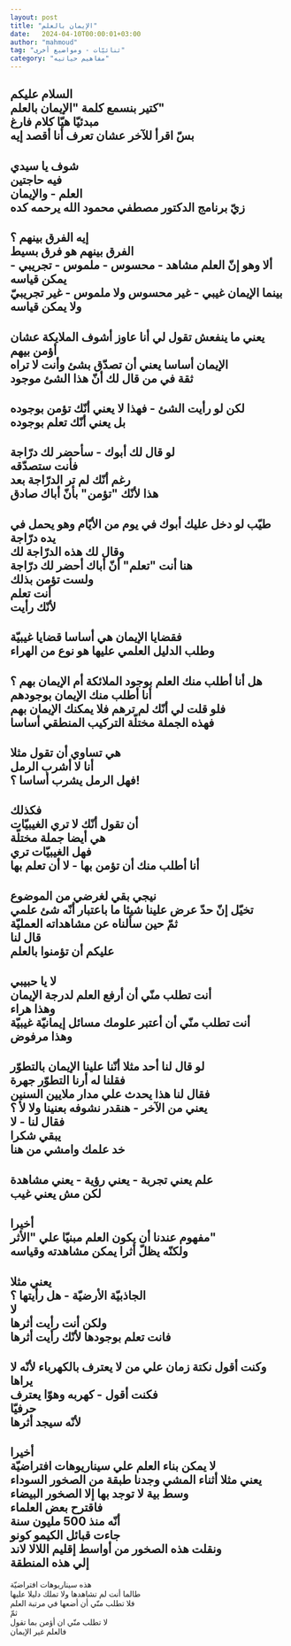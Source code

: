 ```yaml
---
layout: post
title: "الإيمان بالعلم"
date:   2024-04-10T00:00:01+03:00
author: "mahmoud"
tag: "ثنائيّات - ومواضيع أخرى"
category: "مفاهيم حياتيه"
---
```



السلام عليكم  
كتير بنسمع كلمة "الإيمان بالعلم"  
مبدئيّا هيّا كلام فارغ  
بسّ اقرأ للآخر عشان تعرف أنا أقصد إيه  
-  
شوف يا سيدي  
فيه حاجتين  
العلم - والإيمان  
زيّ برنامج الدكتور مصطفي محمود الله يرحمه كده  
-  
إيه الفرق بينهم ؟  
الفرق بينهم هو فرق بسيط  
ألا وهو إنّ العلم مشاهد - محسوس - ملموس - تجريبي - يمكن
قياسه  
بينما الإيمان غيبي - غير محسوس ولا ملموس - غير تجريبيّ
ولا يمكن قياسه  
-  
يعني ما ينفعش تقول لي أنا عاوز أشوف الملايكة عشان أؤمن
بيهم  
الإيمان أساسا يعني أن تصدّق بشئ وأنت لا تراه  
ثقة في من قال لك أنّ هذا الشئ موجود  
-  
لكن لو رأيت الشئ - فهذا لا يعني أنّك تؤمن بوجوده  
بل يعني أنّك تعلم بوجوده  
-  
لو قال لك أبوك - سأحضر لك درّاجة  
فأنت ستصدّقه  
رغم أنّك لم تر الدرّاجة بعد  
هذا لأنّك "تؤمن" بأنّ أباك صادق  
-  
طيّب لو دخل عليك أبوك في يوم من الأيّام وهو يحمل في يده
درّاجة  
وقال لك هذه الدرّاجة لك  
هنا أنت "تعلم" أنّ أباك أحضر لك درّاجة  
ولست تؤمن بذلك  
أنت تعلم  
لأنّك رأيت  
-  
فقضايا الإيمان هي أساسا قضايا غيبيّة  
وطلب الدليل العلمي عليها هو نوع من الهراء  
-  
هل أنا أطلب منك العلم بوجود الملائكة أم الإيمان بهم
؟  
أنا أطلب منك الإيمان بوجودهم  
فلو قلت لي أنّك لم ترهم فلا يمكنك الإيمان بهم  
فهذه الجملة مختلّة التركيب المنطقي أساسا  
-  
هي تساوي أن تقول مثلا  
أنا لا أشرب الرمل  
فهل الرمل يشرب أساسا ؟!  
-  
فكذلك  
أن تقول أنّك لا تري الغيبيّات  
هي أيضا جملة مختلّة  
فهل الغيبيّات تري  
أنا أطلب منك أن تؤمن بها - لا أن تعلم بها  
-  
نيجي بقي لغرضي من الموضوع  
تخيّل إنّ حدّ عرض علينا شيئا ما باعتبار أنّه شئ
علمي  
ثمّ حين سألناه عن مشاهداته العمليّة  
قال لنا  
عليكم أن تؤمنوا بالعلم  
-  
لا يا حبيبي  
أنت تطلب منّي أن أرفع العلم لدرجة الإيمان  
وهذا هراء  
أنت تطلب منّي أن أعتبر علومك مسائل إيمانيّة غيبيّة  
وهذا مرفوض  
-  
لو قال لنا أحد مثلا أنّنا علينا الإيمان بالتطوّر  
فقلنا له أرنا التطوّر جهرة  
فقال لنا هذا يحدث علي مدار ملايين السنين  
يعني من الآخر - هنقدر نشوفه بعنينا ولا لأ ؟  
فقال لنا - لا  
يبقي شكرا  
خد علمك وامشي من هنا  
-  
علم يعني تجربة - يعني رؤية - يعني مشاهدة  
لكن مش يعني غيب  
-  
أخيرا  
مفهوم عندنا أن يكون العلم مبنيّا علي "الأثر"  
ولكنّه يظلّ أثرا يمكن مشاهدته وقياسه  
-  
يعني مثلا  
الجاذبيّة الأرضيّة - هل رأيتها ؟  
لا  
ولكن أنت رأيت أثرها  
فانت تعلم بوجودها لأنّك رأيت أثرها  
-  
وكنت أقول نكتة زمان علي من لا يعترف بالكهرباء لأنّه لا
يراها  
فكنت أقول - كهربه وهوّا يعترف  
حرفيّا  
لأنّه سيجد أثرها  
-  
أخيرا  
لا يمكن بناء العلم علي سيناريوهات افتراضيّة  
يعني مثلا أثناء المشي وجدنا طبقة من الصخور
السوداء  
وسط بية لا توجد بها إلا الصخور البيضاء  
فاقترح بعض العلماء  
أنّه منذ 500 مليون سنة  
جاءت قبائل الكيمو كونو  
ونقلت هذه الصخور من أواسط إقليم اللالا لاند  
إلي هذه المنطقة  
-  
هذه سيناريوهات افتراضيّة  
طالما أنت لم تشاهدها ولا تملك دليلا عليها  
فلا تطلب منّي أن أضعها في مرتبة العلم  
ثمّ  
لا تطلب منّي ان أؤمن بما تقول  
فالعلم غير الإيمان
